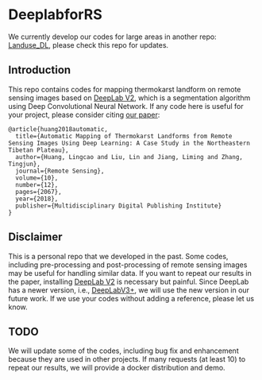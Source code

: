 # DeeplabforRS

We currently develop our codes for large areas in another repo: [Landuse_DL](https://github.com/yghlc/Landuse_DL), please check this repo for updates.

## Introduction
This repo contains codes for mapping thermokarst landform on remote sensing images based on [DeepLab V2](http://liangchiehchen.com/projects/DeepLab.html), which is a segmentation algorithm using Deep Convolutional Neural Network. If any code here is useful for your project, please consider citing [our paper](https://www.mdpi.com/2072-4292/10/12/2067):

```
@article{huang2018automatic,
  title={Automatic Mapping of Thermokarst Landforms from Remote Sensing Images Using Deep Learning: A Case Study in the Northeastern Tibetan Plateau},
  author={Huang, Lingcao and Liu, Lin and Jiang, Liming and Zhang, Tingjun},
  journal={Remote Sensing},
  volume={10},
  number={12},
  pages={2067},
  year={2018},
  publisher={Multidisciplinary Digital Publishing Institute}
}
```

## Disclaimer
This is a personal repo that we developed in the past. Some codes, including pre-processing and post-processing of remote sensing images may be useful for handling similar data. If you want to repeat our results in the paper, installing [DeepLab V2](http://liangchiehchen.com/projects/DeepLab.html) is necessary but painful. Since DeepLab has a newer version, i.e., [DeepLabV3+](https://github.com/tensorflow/models/tree/master/research/deeplab), we will use the new version in our future work. If we use your codes without adding a reference, please let us know. 


## TODO
We will update some of the codes, including bug fix and enhancement because they are used in other projects. 
If many requests (at least 10) to repeat our results, we will provide a docker distribution and demo. 
